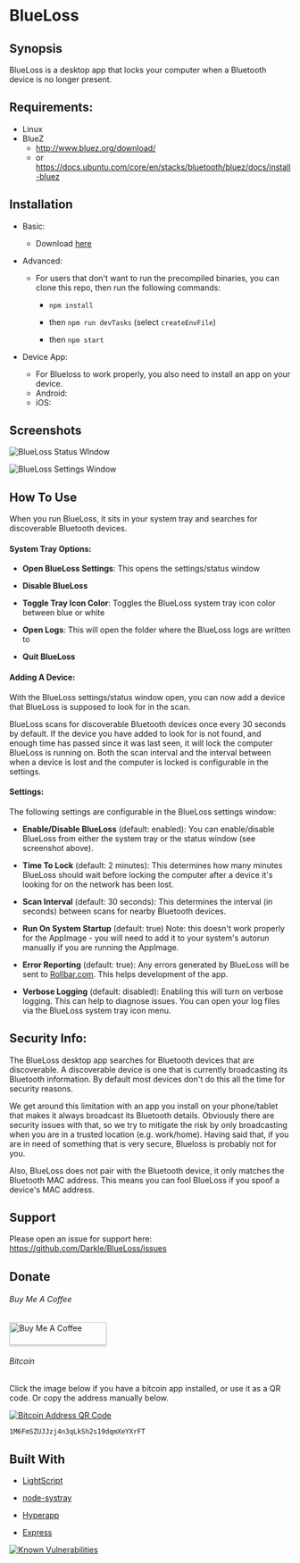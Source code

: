 # BlueLoss

## Synopsis

BlueLoss is a desktop app that locks your computer when a Bluetooth device is no longer present.

## Requirements:

- Linux
- BlueZ
	- http://www.bluez.org/download/
	- or https://docs.ubuntu.com/core/en/stacks/bluetooth/bluez/docs/install-bluez

## Installation

- Basic:

  - Download [here](https://github.com/Darkle/BlueLoss/releases)

- Advanced:

    - For users that don't want to run the precompiled binaries, you can clone this repo, then run the following commands:
        - `npm install`

        - then `npm run devTasks` (select `createEnvFile`)

        - then `npm start`

- Device App:

    - For Blueloss to work properly, you also need to install an app on your device.
    - Android:
    - iOS:

## Screenshots

![BlueLoss Status WIndow](https://github.com/Darkle/BlueLoss/raw/master/resources/readmeMedia/BlueLoss-Status-Window.png)

![BlueLoss Settings Window](https://github.com/Darkle/BlueLoss/raw/master/resources/readmeMedia/BlueLoss-Settings-Window.png)

## How To Use

When you run BlueLoss, it sits in your system tray and searches for discoverable Bluetooth devices.

#### System Tray Options:

- **Open BlueLoss Settings**: This opens the settings/status window

- **Disable BlueLoss**

- **Toggle Tray Icon Color**: Toggles the BlueLoss system tray icon color between blue or white

- **Open Logs**: This will open the folder where the BlueLoss logs are written to

- **Quit BlueLoss**

#### Adding A Device:

With the BlueLoss settings/status window open, you can now add a device that BlueLoss is supposed to look for in the scan.

BlueLoss scans for discoverable Bluetooth devices once every 30 seconds by default. If the device you have added to look for is not found, and enough time has passed since it was last seen, it will lock the computer BlueLoss is running on. Both the scan interval and the interval between when a device is lost and the computer is locked is configurable in the settings.

#### Settings:

The following settings are configurable in the BlueLoss settings window:

- **Enable/Disable BlueLoss** (default: enabled): You can enable/disable BlueLoss from either the system tray or the status window (see screenshot above).

- **Time To Lock** (default: 2 minutes): This determines how many minutes BlueLoss should wait before locking the computer after a device it's looking for on the network has been lost.

- **Scan Interval** (default: 30 seconds): This determines the interval (in seconds) between scans for nearby Bluetooth devices.

- **Run On System Startup** (default: true) Note: this doesn't work properly for the AppImage - you will need to add it to your system's autorun manually if you are running the AppImage.

- **Error Reporting** (default: true): Any errors generated by BlueLoss will be sent to [Rollbar.com](https://rollbar.com). This helps development of the app.

- **Verbose Logging** (default: disabled): Enabling this will turn on verbose logging. This can help to diagnose issues. You can open your log files via the BlueLoss system tray icon menu.

## Security Info:

The BlueLoss desktop app searches for Bluetooth devices that are discoverable. A discoverable device is one that is currently broadcasting its Bluetooth information. By default most devices don't do this all the time for security reasons.

We get around this limitation with an app you install on your phone/tablet that makes it always broadcast its Bluetooth details. Obviously there are security issues with that, so we try to mitigate the risk by only broadcasting when you are in a trusted location (e.g. work/home). Having said that, if you are in need of something that is very secure, Blueloss is probably not for you.

Also, BlueLoss does not pair with the Bluetooth device, it only matches the Bluetooth MAC address. This means you can fool BlueLoss if you spoof a device's MAC address.

## Support

Please open an issue for support here: https://github.com/Darkle/BlueLoss/issues

## Donate

###### Buy Me A Coffee

<a href="https://www.buymeacoffee.com/2yhzJxd4B" target="_blank"><img src="https://www.buymeacoffee.com/assets/img/custom_images/orange_img.png?" alt="Buy Me A Coffee" style="height: 41px !important;width: 174px !important;box-shadow: 0px 3px 2px 0px rgba(190, 190, 190, 0.5) !important;-webkit-box-shadow: 0px 3px 2px 0px rgba(190, 190, 190, 0.5) !important;" ></a>

###### Bitcoin

Click the image below if you have a bitcoin app installed, or use it as a QR code. Or copy the address manually below.

[![Bitcoin Address QR Code](https://github.com/Darkle/BlueLoss/raw/master/resources/readmeMedia/Bitcoin-QR-Code.png)](bitcoin:1M6FmSZUJJzj4n3qLkSh2s19dqmXeYXrFT)

`1M6FmSZUJJzj4n3qLkSh2s19dqmXeYXrFT`

## Built With

- [LightScript](http://www.lightscript.org/)

- [node-systray](https://github.com/zaaack/node-systray)

- [Hyperapp](https://github.com/hyperapp/hyperapp)

- [Express](https://expressjs.com/)


[![Known Vulnerabilities](https://snyk.io/test/github/darkle/blueloss/badge.svg?targetFile=package.json)](https://snyk.io/test/github/darkle/blueloss?targetFile=package.json)
